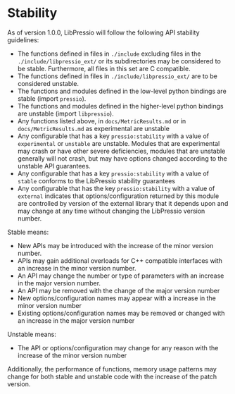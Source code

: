 # Stability

As of version 1.0.0, LibPressio will follow the following API stability guidelines:

+ The functions defined in files in `./include` excluding files in the `./include/libpressio_ext/` or its subdirectories may be considered to be stable.  Furthermore, all files in this set are C compatible.
+ The functions defined in files in `./include/libpressio_ext/` are to be considered unstable.
+ The functions and modules defined in the low-level python bindings are stable (import `pressio`).
+ The functions and modules defined in the higher-level python bindings are unstable (import `libpressio`).
+ Any functions listed above, in `docs/MetricResults.md` or in `docs/MetricResults.md` as experimental are unstable
+ Any configurable that has a key `pressio:stability` with a value of `experimental` or `unstable` are unstable.  Modules that are experimental may crash or have other severe deficiencies, modules that are unstable generally will not crash, but may have options changed according to the unstable API guarantees.
+ Any configurable that has a key `pressio:stability` with a value of `stable` conforms to the LibPressio stability guarantees
+ Any configurable that has the key `pressio:stability` with a value of `external` indicates that options/configuration returned by this module are controlled by version of the external library that it depends upon and may change at any time without changing the LibPressio version number.

Stable means:

+ New APIs may be introduced with the increase of the minor version number.
+ APIs may gain additional overloads for C++ compatible interfaces with an increase in the minor version number.
+ An API may change the number or type of parameters with an increase in the major version number.
+ An API may be removed with the change of the major version number
+ New options/configuration names may appear with a increase in the minor version number
+ Existing options/configuration names may be removed or changed with an increase in the major version number

Unstable means:

+ The API or options/configuration may change for any reason with the increase of the minor version number

Additionally, the performance of functions, memory usage patterns may change for both stable and unstable code with the increase of the patch version.

